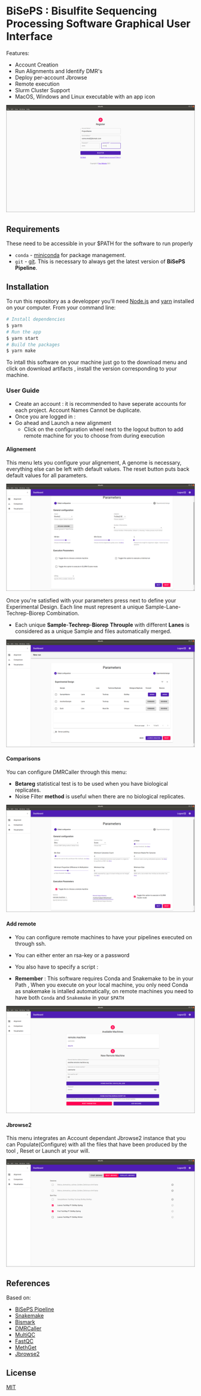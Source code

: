 # BiSePS : Bisulfite Sequencing Processing Software Graphical User Interface

Features:

- Account Creation
- Run Alignments and Identify DMR's
- Deploy per-account Jbrowse
- Remote execution
- Slurm Cluster Support
- MacOS, Windows and Linux executable with an app icon

![Account Creation Menu](screenshots/Account.png)

## Requirements

These need to be accessible in your $PATH for the software to run properly

- `conda` - [miniconda](https://docs.conda.io/en/latest/miniconda.html) for package management.
- `git` - [git](https://git-scm.com/). This is necessary to always get the latest version of **BiSePS Pipeline**.

## Installation

To run this repository as a developper you'll need [Node.js](https://nodejs.org/en/download/) and [yarn](https://yarnpkg.com/) installed on your computer. From your command line:

```bash
# Install dependencies
$ yarn
# Run the app
$ yarn start
# Build the packages
$ yarn make
```

To intall this software on your machine just go to the download menu and click on download artifacts , install the version corresponding to your machine.

### User Guide

- Create an account : it is recommended to have seperate accounts for each project. Account Names Cannot be duplicate.
- Once you are logged in :
- Go ahead and Launch a new alignment
  - Click on the configuration wheel next to the logout button to add remote machine for you to choose from during execution

#### Alignement

This menu lets you configure your alignement, A genome is necessary, everything else can be left with default values. The reset button puts back default values for all parameters.

![Alignement](screenshots/Alignment.png)

Once you're satisfied with your parameters press next to define your Experimental Design. Each line must represent a unique Sample-Lane-Techrep-Biorep Combination.

- Each unique **Sample**-**Techrep**-**Biorep** **Throuple** with different **Lanes** is considered as a unique Sample and files automatically merged.

![Experimental Design](screenshots/ExperimentalDesign.png)

#### Comparisons

You can configure DMRCaller through this menu:

- **Betareg** statistical test is to be used when you have biological replicates.
- Noise Filter **method** is useful when there are no biological replicates.

![Experimental Design](screenshots/Comparison.png)

#### Add remote

- You can configure remote machines to have your pipelines executed on through ssh.
- You can either enter an rsa-key or a password
- You also have to specify a script :

- **Remember** : This software requires Conda and Snakemake to be in your Path , When you execute on your local machine, you only need Conda as snakemake is intalled automatically, on remote machines you need to have both `Conda` and `Snakemake` in your `$PATH`

![Experimental Design](screenshots/RemoteMachine.png)

#### Jbrowse2

This menu integrates an Account dependant Jbrowse2 instance that you can Populate(Configure) with all the files that have been produced by the tool , Reset or Launch at your will.

![Experimental Design](screenshots/Jbrowse2.png)

## References

Based on:

- [BiSePS Pipeline](https://forgemia.inra.fr/skander.hatira/biseps)
- [Snakemake](https://github.com/snakemake/snakemake)
- [Bismark](https://www.bioinformatics.babraham.ac.uk/projects/bismark/)
- [DMRCaller](https://bioconductor.org/packages/release/bioc/html/DMRcaller.html)
- [MultiQC](https://multiqc.info/)
- [FastQC](https://www.bioinformatics.babraham.ac.uk/projects/fastqc/)
- [MethGet](https://github.com/Jason-Teng/MethGET)
- [Jbrowse2](https://jbrowse.org/jb2/)

## License

[MIT](LICENSE)
